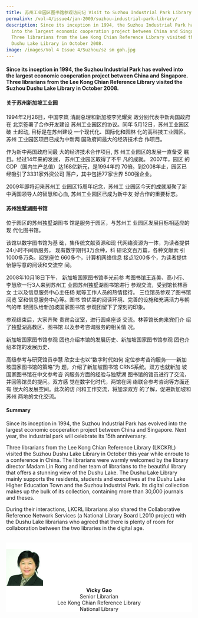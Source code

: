 ```yaml
---
title: 苏州工业园区图书馆参观访问记 Visit to Suzhou Industrial Park Library
permalink: /vol-4/issue4/jan-2009/suzhou-industrial-park-library/
description: Since its inception in 1994, the Suzhou Industrial Park has evolved
  into the largest economic cooperation project between China and Singapore.
  Three librarians from the Lee Kong Chian Reference Library visited the Suzhou
  Dushu Lake Library in October 2008.
image: /images/Vol 4 Issue 4/Suzhou/sz sm goh.jpg
---
```

#### Since its inception in 1994, the Suzhou Industrial Park has evolved into the largest economic cooperation project between China and Singapore. Three librarians from the Lee Kong Chian Reference Library visited the Suzhou Dushu Lake Library in October 2008.

#### **关于苏州新加坡工业园**

1994年2月26日，中国李岚 清副总理和新加坡李光耀资 政分别代表中新两国政府在 北京签署了合作开发建设 苏州工业园区的协议。同年 5月12日，苏州工业园区破 土起动, 目标是在苏州建设 一个现代化、国际化和园林 化的高科技工业园区。苏州 工业园区项目已成为中新两 国政府间最大的经济技术合 作项目。

作为新中两国政府间最 大的经济技术合作项目, 苏 州工业园区的发展一直备受 瞩目。经过14年来的发展， 苏州工业园区取得了不平 凡的成就。 2007年，园区 的GDP（国内生产总值）达168亿新元，是1994年的 70倍。到2008年止，园区已 经吸引了3331家外资公司 落户，其中包括77家世界 500强企业。

2009年即将迎来苏州工 业园区15周年纪念，苏州工 业园区今天的成就凝聚了新 中两国领导人的智慧和心血, 苏州工业园区已成为新中友 好合作的重要标志。

#### **苏州独墅湖图书馆**

位于园区的苏州独墅湖图书 馆是服务于园区，与苏州工 业园区发展目标相适应的现 代化图书馆。

该馆以数字图书馆为基 础，集传统文献资源和现 代网络资源为一体，为读者提供24小时不间断服务， 现有数字期刊3万余种，科 研论文百万篇，各种文献索 引1000多万条。阅览座位 660多个，计算机网络信息 接点1200多个，为读者提供 怡静写意的阅读和交流空 间。

2008年10月18日下午， 新加坡国家图书馆李光前参 考图书馆王连美、高小行、 李慧欣一行3人来到苏州工 业园苏州独墅湖图书馆进行 参观交流，受到馆长林蓉女 士以及信息服务中心主任杨 斌等工作人员的热情接待。 三位馆员参观了图书馆阅览 室和信息服务中心等。图书 馆优美的阅读环境、完善的设施和充满活力与朝气的年 轻团队给新加坡国家图书馆 参观团留下了深刻的印象。

参观结束后，大家齐聚 贵宾会议室，进行圆桌座谈 交流。林蓉馆长向来宾们介 绍了独墅湖高教区、图书馆 以及参考咨询服务的相关情 况。

新加坡国家图书馆参观 团也介绍本馆的发展历史、新加坡国家图书馆参观 团也介绍本馆的发展历史、

高级参考与研究馆员李慧 欣女士也以“数字时代如何 定位参考咨询服务——新加 坡国家图书馆的策略”为 题，介绍了新加坡图书馆 CRNS系统。双方也就新加 坡国家图书馆在中文参考咨 询服务方面的经验与独墅湖 图书馆的馆员进行了交流， 并回答馆员的提问。双方感 觉在数字化时代，两馆在网 络联合参考咨询等方面还有 很大的发展空间。此次的访 问和工作交流，将加深双方 的了解，促进新加坡和苏州 两地的文化交流。

#### **Summary**

Since its inception in 1994, the Suzhou Industrial Park has evolved into the largest economic cooperation project between China and Singapore. Next year, the industrial park will celebrate its 15th anniversary.

Three librarians from the Lee Kong Chian Reference Library (LKCKRL) visited the Suzhou Dushu Lake Library in October this year while enroute to a conference in China. The librarians were warmly welcomed by the library director Madam Lin Rong and her team of librarians to the beautiful library that offers a stunning view of the Dushu Lake. The Dushu Lake Library mainly supports the residents, students and executives at the Dushu Lake Higher Education Town and the Suzhou Industrial Park. Its digital collection makes up the bulk of its collection, containing more than 30,000 journals and theses.

During their interactions, LKCRL librarians also shared the Collaborative Reference Network Services (a National Library Board L2010 project) with the Dushu Lake librarians who agreed that there is plenty of room for collaboration between the two libraries in the digital age.

<br>
<div style="background-color: white;">
<br>
<img style="width: 100px; height: 100px;" src="/images/Authors/Vicky%20Gao.jpg">
<center><b>Vicky Gao</b><br>Senior Librarian<br> Lee Kong Chian Reference Library<br> National Library</center></div>



